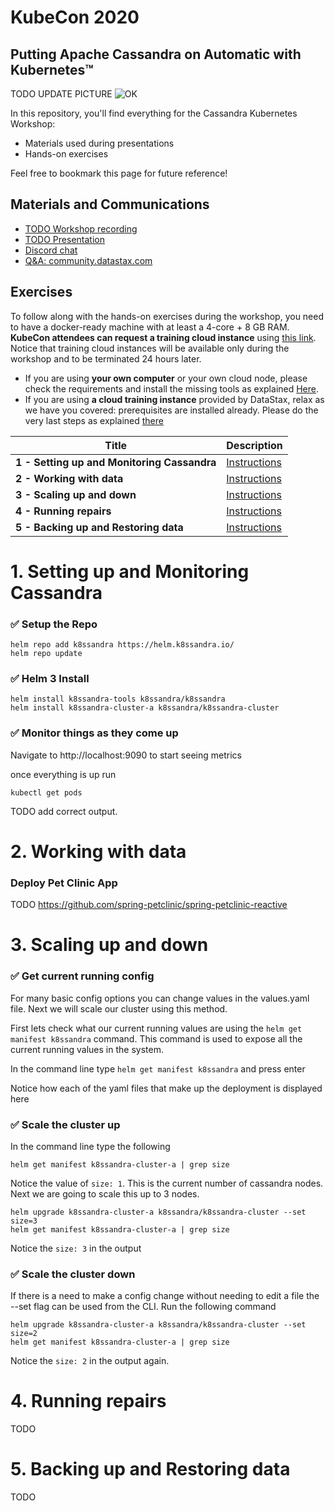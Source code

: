 # KubeCon 2020
##  Putting Apache Cassandra on Automatic with Kubernetes™

TODO UPDATE PICTURE
![OK](https://github.com/DataStax-Academy/kubecon-cassandra-workshop/blob/master/3-materials/images/00-screenplay.png?raw=true)

In this repository, you'll find everything for the Cassandra Kubernetes Workshop:
- Materials used during presentations
- Hands-on exercises

Feel free to bookmark this page for future reference!

## Materials and Communications

* [TODO Workshop recording](https://youtu.be/nRf2M4OjGpU)
* [TODO  Presentation](3-materials/presentation.pdf)
* [Discord chat](https://bit.ly/cassandra-workshop)
* [Q&A: community.datastax.com](https://community.datastax.com)

## Exercises

To follow along with the hands-on exercises during the workshop, you need to have a docker-ready machine with at least a 4-core + 8 GB RAM. **KubeCon attendees can request a training cloud instance** using [this link](https://kubecon2020.datastaxtraining.com/). Notice that training cloud instances will be available only during the workshop and to be terminated 24 hours later.

* If you are using **your own computer** or your own cloud node, please check the requirements and install the missing tools as explained [Here](https://github.com/DataStax-Academy/kubecon2020/blob/main/setup_local.md).
* If you are using **a cloud training instance** provided by DataStax, relax as we have you covered: prerequisites are installed already. Please do the very last steps as explained [there](./0-setup-your-cluster-datastax)

| Title  | Description
|---|---|
| **1 - Setting up and Monitoring Cassandra** | [Instructions](#1-Setting-up-and-Monitoring-Cassandra)  |
| **2 - Working with data** | [Instructions](#2-Working-with-data)  |
| **3 - Scaling up and down** | [Instructions](#3-Scaling-up-and-down)  |
| **4 - Running repairs** | [Instructions](#4-Running-repairs)  |
| **5 - Backing up and Restoring data** | [Instructions](#5-Backing-up-and-Restoring-data)  |

# 1. Setting up and Monitoring Cassandra

### ✅  Setup the Repo
```
helm repo add k8ssandra https://helm.k8ssandra.io/
helm repo update
```

### ✅  Helm 3 Install
```
helm install k8ssandra-tools k8ssandra/k8ssandra
helm install k8ssandra-cluster-a k8ssandra/k8ssandra-cluster
```

### ✅  Monitor things as they come up
Navigate to http://localhost:9090 to start seeing metrics

once everything is up run 
```
kubectl get pods
```

TODO add correct output.

# 2. Working with data

### Deploy Pet Clinic App
TODO 
https://github.com/spring-petclinic/spring-petclinic-reactive


# 3. Scaling up and down
### ✅  Get current running config
For many basic config options you can change values in the values.yaml file.  Next we will scale our cluster using this method.

First lets check what our current running values are using the `helm get manifest k8ssandra` command.  This command is used to expose all the current running values in the system. 

In the command line type `helm get manifest k8ssandra` and press enter

Notice how each of the yaml files that make up the deployment is displayed here

### ✅  Scale the cluster up
In the command line type the following
```
helm get manifest k8ssandra-cluster-a | grep size
``` 

Notice the value of `size: 1`.  This is the current number of cassandra nodes.  Next we are going to scale this up to 3 nodes. 


```
helm upgrade k8ssandra-cluster-a k8ssandra/k8ssandra-cluster --set size=3
helm get manifest k8ssandra-cluster-a | grep size
```

Notice the `size: 3` in the output

### ✅  Scale the cluster down
If there is a need to make a config change without needing to edit a file the --set flag can be used from the CLI. Run the following command

```
helm upgrade k8ssandra-cluster-a k8ssandra/k8ssandra-cluster --set size=2
helm get manifest k8ssandra-cluster-a | grep size
```

Notice the `size: 2` in the output again.

# 4. Running repairs
TODO
# 5. Backing up and Restoring data
TODO
